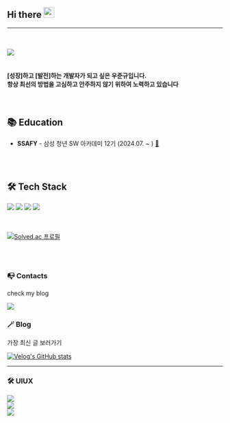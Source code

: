 

<h2>Hi there <img src="https://media.giphy.com/media/hvRJCLFzcasrR4ia7z/giphy.gif" width="25" /></h2>
<div align="left">

---
<div align="left">

<br>
<br>

<img src="https://media3.giphy.com/media/v1.Y2lkPTc5MGI3NjExd3MyMHgwMnhvNnFwZmNqZjRoMjUzYjNnYzB5YjV0c3NoYzlscTJibyZlcD12MV9pbnRlcm5hbF9naWZfYnlfaWQmY3Q9Zw/2IudUHdI075HL02Pkk/giphy.webp"/>

<br>
<br>


#### [**성장**]하고 [**발전**]하는 개발자가 되고 싶은 **우준규**입니다.<br>  항상 최선의 방법을 고심하고 안주하지 않기 위하여 노력하고 있습니다

<br>

<div align="left">



## 📚 Education

- **SSAFY** - 삼성 청년 SW 아카데미 12기 (2024.07. ~ ) [:link:](https://www.ssafy.com/ksp/jsp/swp/swpMain.jsp)

</td>
</tr>
<tr>
<td align="left" valign="top" width="58%">

<br>
<br>

## 🛠 Tech Stack

<div>
<img src="https://img.shields.io/badge/Python-3776AB?style=flat-square&logo=Python&logoColor=white"/>
<img src="https://img.shields.io/badge/HTML-E34F26?style=flat-square&logo=HTML5&logoColor=white"/>
<img src="https://img.shields.io/badge/CSS3-F68212?style=flat-square&logo=CSS3&logoColor=white"/>
<img src="https://img.shields.io/badge/Git-F05032?style=flat-square&logo=Git&logoColor=white"/>

</div>

<br>
<br>

<div align="left">

[![Solved.ac
프로필](http://mazassumnida.wtf/api/generate_badge?boj={dnwnsrb11})](https://solved.ac/{handle})

<br>
<br>

<h3 >📭 Contacts</h3>
<p> check my blog</p>
<p>
<a href="https://velog.io/@dnwnsrb11/posts"><img src="https://img.shields.io/badge/Tech%20Blog-11B48A?style=flat-square&logo=Vimeo&logoColor=white&link=https://velog.io/@zaman17"/></a>

<h3 >🪄 Blog </h3>
 <p>가장 최신 글 보러가기<p>

[![Velog's GitHub stats](https://velog-readme-stats.vercel.app/api?name=dnwnsrb11&color=dark)](https://velog.io/@dnwnsrb11)


</td>

---
<div align="left">

### 🛠 UIUX
<div align="left">
<a href="https://iac.knu.ac.kr/"><img src="https://iac.knu.ac.kr/assets/images/cmn/hd-logo_w.svg"/></a> <br>
<a href="https://www.toever.co.kr/main/index"><img src="https://encrypted-tbn0.gstatic.com/images?q=tbn:ANd9GcQ6oPz_Pdvo_rc9hCBDzDGvizyx2yrRyyKwpPPYHi3eDpRk2VCS29wWD5MGIIc9phx841Y&usqp=CAU"/></a> <br>
<a href="https://www.doldol.net/"><img src="https://www.doldol.net/resources/dist/img/cmn/hd-logo.svg"/></a>








<!--
**Woojungyu/Woojungyu** is a ✨ _special_ ✨ repository because its `README.md` (this file) appears on your GitHub profile.

Here are some ideas to get you started:

- 🔭 I’m currently working on ...
- 🌱 I’m currently learning ...
- 👯 I’m looking to collaborate on ...
- 🤔 I’m looking for help with ...
- 💬 Ask me about ...
- 📫 How to reach me: ...
- 😄 Pronouns: ...
- ⚡ Fun fact: ...
-->

